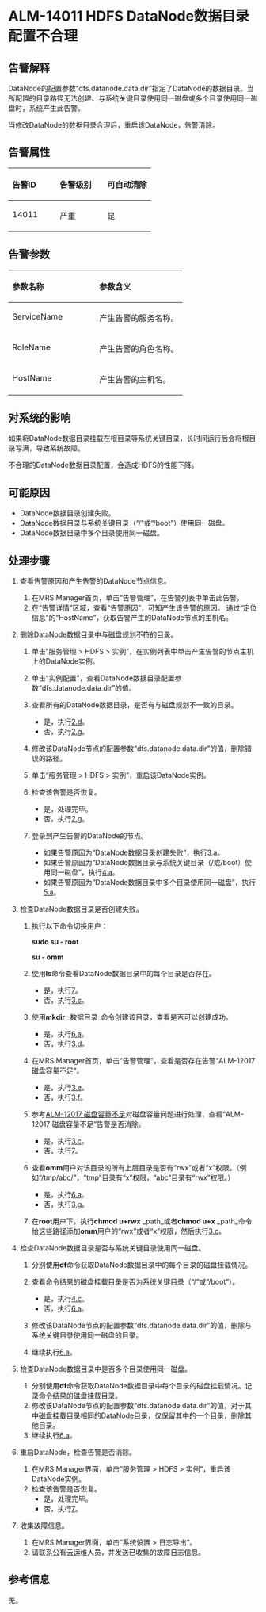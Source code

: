 # ALM-14011 HDFS DataNode数据目录配置不合理<a name="ZH-CN_TOPIC_0093195056"></a>

## 告警解释<a name="zh-cn_topic_0041039540_zh-cn_topic_0035998730_section63081244"></a>

DataNode的配置参数“dfs.datanode.data.dir”指定了DataNode的数据目录。当所配置的目录路径无法创建、与系统关键目录使用同一磁盘或多个目录使用同一磁盘时，系统产生此告警。

当修改DataNode的数据目录合理后，重启该DataNode，告警清除。

## 告警属性<a name="zh-cn_topic_0041039540_zh-cn_topic_0035998730_section30860289"></a>

<a name="zh-cn_topic_0041039540_zh-cn_topic_0035998730_table41052960"></a>
<table><thead align="left"><tr id="zh-cn_topic_0041039540_zh-cn_topic_0035998730_row577635"><th class="cellrowborder" valign="top" width="33.33333333333333%" id="mcps1.1.4.1.1"><p id="zh-cn_topic_0041039540_zh-cn_topic_0035998730_p46788488"><a name="zh-cn_topic_0041039540_zh-cn_topic_0035998730_p46788488"></a><a name="zh-cn_topic_0041039540_zh-cn_topic_0035998730_p46788488"></a>告警ID</p>
</th>
<th class="cellrowborder" valign="top" width="33.33333333333333%" id="mcps1.1.4.1.2"><p id="zh-cn_topic_0041039540_zh-cn_topic_0035998730_p31771169"><a name="zh-cn_topic_0041039540_zh-cn_topic_0035998730_p31771169"></a><a name="zh-cn_topic_0041039540_zh-cn_topic_0035998730_p31771169"></a>告警级别</p>
</th>
<th class="cellrowborder" valign="top" width="33.33333333333333%" id="mcps1.1.4.1.3"><p id="zh-cn_topic_0041039540_zh-cn_topic_0035998730_p23327895"><a name="zh-cn_topic_0041039540_zh-cn_topic_0035998730_p23327895"></a><a name="zh-cn_topic_0041039540_zh-cn_topic_0035998730_p23327895"></a>可自动清除</p>
</th>
</tr>
</thead>
<tbody><tr id="zh-cn_topic_0041039540_zh-cn_topic_0035998730_row10511313"><td class="cellrowborder" valign="top" width="33.33333333333333%" headers="mcps1.1.4.1.1 "><p id="zh-cn_topic_0041039540_zh-cn_topic_0035998730_p46110007"><a name="zh-cn_topic_0041039540_zh-cn_topic_0035998730_p46110007"></a><a name="zh-cn_topic_0041039540_zh-cn_topic_0035998730_p46110007"></a>14011</p>
</td>
<td class="cellrowborder" valign="top" width="33.33333333333333%" headers="mcps1.1.4.1.2 "><p id="zh-cn_topic_0041039540_zh-cn_topic_0035998730_p43923123"><a name="zh-cn_topic_0041039540_zh-cn_topic_0035998730_p43923123"></a><a name="zh-cn_topic_0041039540_zh-cn_topic_0035998730_p43923123"></a>严重</p>
</td>
<td class="cellrowborder" valign="top" width="33.33333333333333%" headers="mcps1.1.4.1.3 "><p id="zh-cn_topic_0041039540_zh-cn_topic_0035998730_p1003178"><a name="zh-cn_topic_0041039540_zh-cn_topic_0035998730_p1003178"></a><a name="zh-cn_topic_0041039540_zh-cn_topic_0035998730_p1003178"></a>是</p>
</td>
</tr>
</tbody>
</table>

## 告警参数<a name="zh-cn_topic_0041039540_zh-cn_topic_0035998730_section9307148"></a>

<a name="zh-cn_topic_0041039540_zh-cn_topic_0035998730_table14148614"></a>
<table><thead align="left"><tr id="zh-cn_topic_0041039540_zh-cn_topic_0035998730_row23313778"><th class="cellrowborder" valign="top" width="50%" id="mcps1.1.3.1.1"><p id="zh-cn_topic_0041039540_zh-cn_topic_0035998730_p9367865"><a name="zh-cn_topic_0041039540_zh-cn_topic_0035998730_p9367865"></a><a name="zh-cn_topic_0041039540_zh-cn_topic_0035998730_p9367865"></a>参数名称</p>
</th>
<th class="cellrowborder" valign="top" width="50%" id="mcps1.1.3.1.2"><p id="zh-cn_topic_0041039540_zh-cn_topic_0035998730_p20599592"><a name="zh-cn_topic_0041039540_zh-cn_topic_0035998730_p20599592"></a><a name="zh-cn_topic_0041039540_zh-cn_topic_0035998730_p20599592"></a>参数含义</p>
</th>
</tr>
</thead>
<tbody><tr id="zh-cn_topic_0041039540_zh-cn_topic_0035998730_row57954280"><td class="cellrowborder" valign="top" width="50%" headers="mcps1.1.3.1.1 "><p id="zh-cn_topic_0041039540_zh-cn_topic_0035998730_p63785121"><a name="zh-cn_topic_0041039540_zh-cn_topic_0035998730_p63785121"></a><a name="zh-cn_topic_0041039540_zh-cn_topic_0035998730_p63785121"></a>ServiceName</p>
</td>
<td class="cellrowborder" valign="top" width="50%" headers="mcps1.1.3.1.2 "><p id="zh-cn_topic_0041039540_zh-cn_topic_0035998730_p66321146"><a name="zh-cn_topic_0041039540_zh-cn_topic_0035998730_p66321146"></a><a name="zh-cn_topic_0041039540_zh-cn_topic_0035998730_p66321146"></a>产生告警的服务名称。</p>
</td>
</tr>
<tr id="zh-cn_topic_0041039540_zh-cn_topic_0035998730_row60019402"><td class="cellrowborder" valign="top" width="50%" headers="mcps1.1.3.1.1 "><p id="zh-cn_topic_0041039540_zh-cn_topic_0035998730_p29733366"><a name="zh-cn_topic_0041039540_zh-cn_topic_0035998730_p29733366"></a><a name="zh-cn_topic_0041039540_zh-cn_topic_0035998730_p29733366"></a>RoleName</p>
</td>
<td class="cellrowborder" valign="top" width="50%" headers="mcps1.1.3.1.2 "><p id="zh-cn_topic_0041039540_zh-cn_topic_0035998730_p59592471"><a name="zh-cn_topic_0041039540_zh-cn_topic_0035998730_p59592471"></a><a name="zh-cn_topic_0041039540_zh-cn_topic_0035998730_p59592471"></a>产生告警的角色名称。</p>
</td>
</tr>
<tr id="zh-cn_topic_0041039540_zh-cn_topic_0035998730_row66570199"><td class="cellrowborder" valign="top" width="50%" headers="mcps1.1.3.1.1 "><p id="zh-cn_topic_0041039540_zh-cn_topic_0035998730_p23477058"><a name="zh-cn_topic_0041039540_zh-cn_topic_0035998730_p23477058"></a><a name="zh-cn_topic_0041039540_zh-cn_topic_0035998730_p23477058"></a>HostName</p>
</td>
<td class="cellrowborder" valign="top" width="50%" headers="mcps1.1.3.1.2 "><p id="zh-cn_topic_0041039540_zh-cn_topic_0035998730_p22593558"><a name="zh-cn_topic_0041039540_zh-cn_topic_0035998730_p22593558"></a><a name="zh-cn_topic_0041039540_zh-cn_topic_0035998730_p22593558"></a>产生告警的主机名。</p>
</td>
</tr>
</tbody>
</table>

## 对系统的影响<a name="zh-cn_topic_0041039540_zh-cn_topic_0035998730_section16655470"></a>

如果将DataNode数据目录挂载在根目录等系统关键目录，长时间运行后会将根目录写满，导致系统故障。

不合理的DataNode数据目录配置，会造成HDFS的性能下降。

## 可能原因<a name="zh-cn_topic_0041039540_zh-cn_topic_0035998730_section15681504"></a>

-   DataNode数据目录创建失败。
-   DataNode数据目录与系统关键目录（“/”或“/boot”）使用同一磁盘。
-   DataNode数据目录中多个目录使用同一磁盘。

## 处理步骤<a name="zh-cn_topic_0041039540_zh-cn_topic_0035998730_section6915811"></a>

1.  查看告警原因和产生告警的DataNode节点信息。
    1.  在MRS Manager首页，单击“告警管理”，在告警列表中单击此告警。
    2.  在“告警详情”区域，查看“告警原因”，可知产生该告警的原因。 通过“定位信息”的“HostName”，获取告警产生的DataNode节点的主机名。

2.  删除DataNode数据目录中与磁盘规划不符的目录。
    1.  单击“服务管理 \> HDFS \> 实例”，在实例列表中单击产生告警的节点主机上的DataNode实例。
    2.  单击“实例配置”，查看DataNode数据目录配置参数“dfs.datanode.data.dir”的值。
    3.  查看所有的DataNode数据目录，是否有与磁盘规划不一致的目录。
        -   是，执行[2.d](#zh-cn_topic_0041039540_zh-cn_topic_0035998730_alm14011_mmccppss_s6)。
        -   否，执行[2.g](#zh-cn_topic_0041039540_zh-cn_topic_0035998730_s9)。

    4.  <a name="zh-cn_topic_0041039540_zh-cn_topic_0035998730_alm14011_mmccppss_s6"></a>修改该DataNode节点的配置参数“dfs.datanode.data.dir”的值，删除错误的路径。
    5.  单击“服务管理 \> HDFS \> 实例”，重启该DataNode实例。
    6.  检查该告警是否恢复。
        -   是，处理完毕。
        -   否，执行[2.g](#zh-cn_topic_0041039540_zh-cn_topic_0035998730_s9)。

    7.  <a name="zh-cn_topic_0041039540_zh-cn_topic_0035998730_s9"></a>登录到产生告警的DataNode的节点。
        -   如果告警原因为“DataNode数据目录创建失败”，执行[3.a](#zh-cn_topic_0041039540_zh-cn_topic_0035998730_alm14011_mmccppss_s10)。
        -   如果告警原因为“DataNode数据目录与系统关键目录（/或/boot）使用同一磁盘”，执行[4.a](#zh-cn_topic_0041039540_zh-cn_topic_0035998730_s16)。
        -   如果告警原因为“DataNode数据目录中多个目录使用同一磁盘”，执行[5.a](#zh-cn_topic_0041039540_zh-cn_topic_0035998730_s20)。


3.  检查DataNode数据目录是否创建失败。
    1.  <a name="zh-cn_topic_0041039540_zh-cn_topic_0035998730_alm14011_mmccppss_s10"></a>执行以下命令切换用户：

        **sudo su - root**

        **su - omm**

    2.  使用**ls**命令查看DataNode数据目录中的每个目录是否存在。
        -   是，执行[7](#zh-cn_topic_0041039540_zh-cn_topic_0035998730_li43237556162643)。
        -   否，执行[3.c](#zh-cn_topic_0041039540_zh-cn_topic_0035998730_alm14011_mmccppss_s12)。

    3.  <a name="zh-cn_topic_0041039540_zh-cn_topic_0035998730_alm14011_mmccppss_s12"></a>使用**mkdir** _数据目录_命令创建该目录，查看是否可以创建成功。
        -   是，执行[6.a](#zh-cn_topic_0041039540_zh-cn_topic_0035998730_s23)。
        -   否，执行[3.d](#zh-cn_topic_0041039540_zh-cn_topic_0035998730_s1233)。

    4.  <a name="zh-cn_topic_0041039540_zh-cn_topic_0035998730_s1233"></a>在MRS Manager首页，单击“告警管理”，查看是否存在告警“ALM-12017 磁盘容量不足”。
        -   是，执行[3.e](#zh-cn_topic_0041039540_zh-cn_topic_0035998730_s154)。
        -   否，执行[3.f](#zh-cn_topic_0041039540_zh-cn_topic_0035998730_alm14011_mmccppss_s13)。

    5.  <a name="zh-cn_topic_0041039540_zh-cn_topic_0035998730_s154"></a>参考[ALM-12017 磁盘容量不足](ALM-12017-磁盘容量不足.md#ZH-CN_TOPIC_0093195030)对磁盘容量问题进行处理，查看“ALM-12017 磁盘容量不足”告警是否消除。
        -   是，执行[3.c](#zh-cn_topic_0041039540_zh-cn_topic_0035998730_alm14011_mmccppss_s12)。
        -   否，执行[7](#zh-cn_topic_0041039540_zh-cn_topic_0035998730_li43237556162643)。

    6.  <a name="zh-cn_topic_0041039540_zh-cn_topic_0035998730_alm14011_mmccppss_s13"></a>查看**omm**用户对该目录的所有上层目录是否有“rwx”或者“x”权限。（例如“/tmp/abc/”，“tmp”目录有“x”权限，“abc”目录有“rwx”权限。）
        -   是，执行[6.a](#zh-cn_topic_0041039540_zh-cn_topic_0035998730_s23)。
        -   否，执行[3.g](#zh-cn_topic_0041039540_zh-cn_topic_0035998730_s14)。

    7.  <a name="zh-cn_topic_0041039540_zh-cn_topic_0035998730_s14"></a>在**root**用户下，执行**chmod u+rwx** _path_或者**chmod u+x** _path_命令给这些路径添加**omm**用户的“rwx”或者“x”权限，然后执行[3.c](#zh-cn_topic_0041039540_zh-cn_topic_0035998730_alm14011_mmccppss_s12)。

4.  检查DataNode数据目录是否与系统关键目录使用同一磁盘。
    1.  <a name="zh-cn_topic_0041039540_zh-cn_topic_0035998730_s16"></a>分别使用**df**命令获取DataNode数据目录中的每个目录的磁盘挂载情况。
    2.  查看命令结果的磁盘挂载目录是否为系统关键目录（“/”或“/boot”）。
        -   是，执行[4.c](#zh-cn_topic_0041039540_zh-cn_topic_0035998730_s18)。
        -   否，执行[6.a](#zh-cn_topic_0041039540_zh-cn_topic_0035998730_s23)。

    3.  <a name="zh-cn_topic_0041039540_zh-cn_topic_0035998730_s18"></a>修改该DataNode节点的配置参数“dfs.datanode.data.dir”的值，删除与系统关键目录使用同一磁盘的目录。
    4.  继续执行[6.a](#zh-cn_topic_0041039540_zh-cn_topic_0035998730_s23)。

5.  检查DataNode数据目录中是否多个目录使用同一磁盘。
    1.  <a name="zh-cn_topic_0041039540_zh-cn_topic_0035998730_s20"></a>分别使用**df**命令获取DataNode数据目录中每个目录的磁盘挂载情况。记录命令结果的磁盘挂载目录。
    2.  修改该DataNode节点的配置参数“dfs.datanode.data.dir”的值，对于其中磁盘挂载目录相同的DataNode目录，仅保留其中的一个目录，删除其他目录。
    3.  继续执行[6.a](#zh-cn_topic_0041039540_zh-cn_topic_0035998730_s23)。

6.  重启DataNode，检查告警是否消除。
    1.  <a name="zh-cn_topic_0041039540_zh-cn_topic_0035998730_s23"></a>在MRS Manager界面，单击“服务管理 \> HDFS \> 实例”，重启该DataNode实例。
    2.  检查该告警是否恢复。
        -   是，处理完毕。
        -   否，执行[7](#zh-cn_topic_0041039540_zh-cn_topic_0035998730_li43237556162643)。


7.  <a name="zh-cn_topic_0041039540_zh-cn_topic_0035998730_li43237556162643"></a>收集故障信息。
    1.  在MRS Manager界面，单击“系统设置 \> 日志导出”。
    2.  请联系公有云运维人员，并发送已收集的故障日志信息。


## 参考信息<a name="zh-cn_topic_0041039540_zh-cn_topic_0035998730_section62242305"></a>

无。

